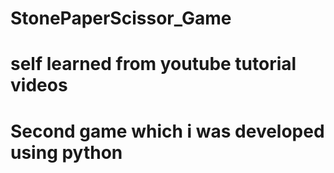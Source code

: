 # StonePaperScissor_Game
# self learned from youtube tutorial videos
# Second game which i was developed using python
